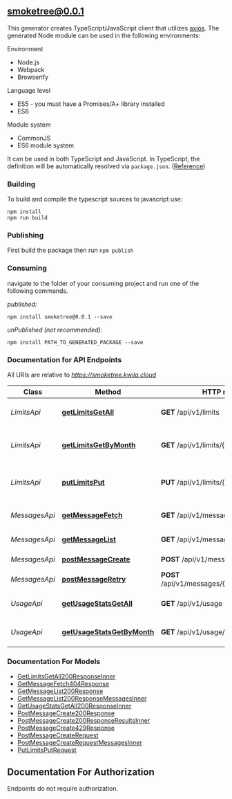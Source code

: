## smoketree@0.0.1

This generator creates TypeScript/JavaScript client that utilizes [axios](https://github.com/axios/axios). The generated Node module can be used in the following environments:

Environment
* Node.js
* Webpack
* Browserify

Language level
* ES5 - you must have a Promises/A+ library installed
* ES6

Module system
* CommonJS
* ES6 module system

It can be used in both TypeScript and JavaScript. In TypeScript, the definition will be automatically resolved via `package.json`. ([Reference](https://www.typescriptlang.org/docs/handbook/declaration-files/consumption.html))

### Building

To build and compile the typescript sources to javascript use:
```
npm install
npm run build
```

### Publishing

First build the package then run `npm publish`

### Consuming

navigate to the folder of your consuming project and run one of the following commands.

_published:_

```
npm install smoketree@0.0.1 --save
```

_unPublished (not recommended):_

```
npm install PATH_TO_GENERATED_PACKAGE --save
```

### Documentation for API Endpoints

All URIs are relative to *https://smoketree.kwila.cloud*

Class | Method | HTTP request | Description
------------ | ------------- | ------------- | -------------
*LimitsApi* | [**getLimitsGetAll**](docs/LimitsApi.md#getlimitsgetall) | **GET** /api/v1/limits | Get All Monthly Limits
*LimitsApi* | [**getLimitsGetByMonth**](docs/LimitsApi.md#getlimitsgetbymonth) | **GET** /api/v1/limits/{month} | Get Monthly Limit by Month
*LimitsApi* | [**putLimitsPut**](docs/LimitsApi.md#putlimitsput) | **PUT** /api/v1/limits/{month} | Set Monthly Limit (Admin Only)
*MessagesApi* | [**getMessageFetch**](docs/MessagesApi.md#getmessagefetch) | **GET** /api/v1/messages/{messageUuid} | Get Message Status
*MessagesApi* | [**getMessageList**](docs/MessagesApi.md#getmessagelist) | **GET** /api/v1/messages | List Messages
*MessagesApi* | [**postMessageCreate**](docs/MessagesApi.md#postmessagecreate) | **POST** /api/v1/messages | Send SMS Messages
*MessagesApi* | [**postMessageRetry**](docs/MessagesApi.md#postmessageretry) | **POST** /api/v1/messages/{messageUuid}/retry | Retry Message
*UsageApi* | [**getUsageStatsGetAll**](docs/UsageApi.md#getusagestatsgetall) | **GET** /api/v1/usage | Get All Usage Statistics
*UsageApi* | [**getUsageStatsGetByMonth**](docs/UsageApi.md#getusagestatsgetbymonth) | **GET** /api/v1/usage/{month} | Get Usage Statistics by Month


### Documentation For Models

 - [GetLimitsGetAll200ResponseInner](docs/GetLimitsGetAll200ResponseInner.md)
 - [GetMessageFetch404Response](docs/GetMessageFetch404Response.md)
 - [GetMessageList200Response](docs/GetMessageList200Response.md)
 - [GetMessageList200ResponseMessagesInner](docs/GetMessageList200ResponseMessagesInner.md)
 - [GetUsageStatsGetAll200ResponseInner](docs/GetUsageStatsGetAll200ResponseInner.md)
 - [PostMessageCreate200Response](docs/PostMessageCreate200Response.md)
 - [PostMessageCreate200ResponseResultsInner](docs/PostMessageCreate200ResponseResultsInner.md)
 - [PostMessageCreate429Response](docs/PostMessageCreate429Response.md)
 - [PostMessageCreateRequest](docs/PostMessageCreateRequest.md)
 - [PostMessageCreateRequestMessagesInner](docs/PostMessageCreateRequestMessagesInner.md)
 - [PutLimitsPutRequest](docs/PutLimitsPutRequest.md)


<a id="documentation-for-authorization"></a>
## Documentation For Authorization

Endpoints do not require authorization.

